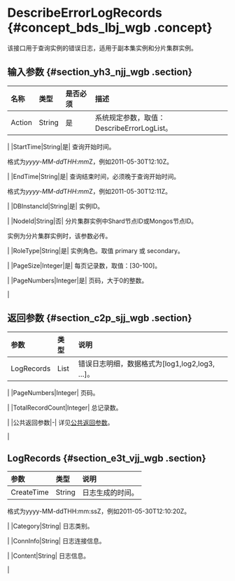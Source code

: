 # DescribeErrorLogRecords {#concept_bds_lbj_wgb .concept}

该接口用于查询实例的错误日志，适用于副本集实例和分片集群实例。

## 输入参数 {#section_yh3_njj_wgb .section}

|名称|类型|是否必须|描述|
|:-|:-|:---|:-|
|Action|String|是| 系统规定参数，取值：DescribeErrorLogList。

 |
|StartTime|String|是| 查询开始时间。

 格式为*yyyy-MM-dd*T*HH:mm*Z，例如2011-05-30T12:10Z。

 |
|EndTime|String|是| 查询结束时间，必须晚于查询开始时间。

 格式为*yyyy-MM-dd*T*HH:mm*Z，例如2011-05-30T12:11Z。

 |
|DBInstancId|String|是| 实例ID。

 |
|NodeId|String|否| 分片集群实例中Shard节点ID或Mongos节点ID。

 实例为分片集群实例时，该参数必传。

 |
|RoleType|String|是| 实例角色。取值 primary 或 secondary。

 |
|PageSize|Integer|是| 每页记录数，取值：\[30-100\]。

 |
|PageNumbers|Integer|是| 页码，大于0的整数。

 |

## 返回参数 {#section_c2p_sjj_wgb .section}

|参数|类型|说明|
|:-|:-|:-|
|LogRecords|List| 错误日志明细，数据格式为\[log1,log2,log3, …\]。

 |
|PageNumbers|Integer| 页码。

 |
|TotalRecordCount|Integer| 总记录数。

 |
|公共返回参数|-| 详见[公共返回参数](cn.zh-CN/API参考/公共参数.md#)。

 |

## LogRecords {#section_e3t_vjj_wgb .section}

|参数|**类型**|**说明**|
|:-|:-----|:-----|
|CreateTime|String| 日志生成的时间。

 格式为yyyy-MM-ddTHH:mm:ssZ，例如2011-05-30T12:10:20Z。

 |
|Category|String| 日志类别。

 |
|ConnInfo|String| 日志连接信息。

 |
|Content|String| 日志信息。

 |

